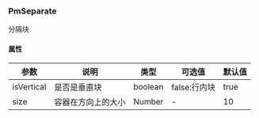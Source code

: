### PmSeparate
分隔块

#### 属性
参数 | 说明 | 类型 | 可选值 | 默认值
-|-|-|-|-
isVertical | 是否是垂直块 | boolean | false:行内块 | true
size | 容器在方向上的大小 | Number | - | 10
